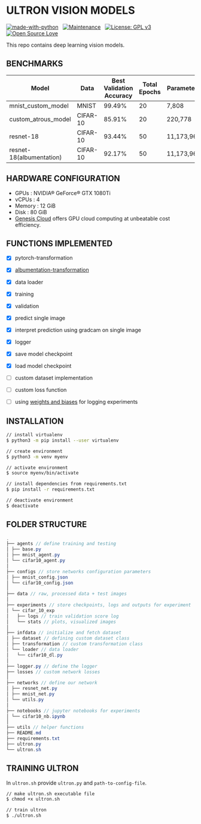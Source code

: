 # ULTRON VISION MODELS

<p align="center">

[![made-with-python](https://img.shields.io/badge/Made%20with-Python-1f425f.svg)](https://www.python.org/)&nbsp;&nbsp;&nbsp;[![Maintenance](https://img.shields.io/badge/Maintained%3F-yes-green.svg)](https://GitHub.com/Naereen/StrapDown.js/graphs/commit-activity)&nbsp;&nbsp;&nbsp;[![License: GPL v3](https://img.shields.io/badge/License-GPLv3-blue.svg)](https://www.gnu.org/licenses/gpl-3.0)&nbsp;&nbsp;&nbsp;[![Open Source Love](https://badges.frapsoft.com/os/v1/open-source.svg?v=103)](https://github.com/ellerbrock/open-source-badges/)

</p>

This repo contains deep learning vision models.

## BENCHMARKS

|Model|Data|Best Validation Accuracy|Total Epochs|Parameters|
|--|--|--|--|--|
|mnist_custom_model|MNIST|99.49%|20|7,808|
|custom_atrous_model|CIFAR-10|85.91%|20|220,778|
|resnet-18|CIFAR-10|93.44%|50|11,173,962|
|resnet-18(albumentation)|CIFAR-10|92.17%|50|11,173,962|

## HARDWARE CONFIGURATION

- GPUs : NVIDIA® GeForce® GTX 1080Ti
- vCPUs : 4
- Memory : 12 GiB
- Disk : 80 GiB
- [Genesis Cloud](https://gnsiscld.co/496pv5j) offers GPU cloud computing at unbeatable cost efficiency.


## FUNCTIONS IMPLEMENTED

- [x] pytorch-transformation
- [x] [albumentation-transformation](https://albumentations.readthedocs.io/en/latest/index.html)
- [x] data loader
- [x] training
- [x] validation
- [x] predict single image
- [x] interpret prediction using gradcam on single image
- [x] logger
- [x] save model checkpoint
- [x] load model checkpoint
- [ ] custom dataset implementation
- [ ] custom loss function
- [ ] using [weights and biases](https://www.wandb.com/) for logging experiments


## INSTALLATION

```bash
// install virtualenv
$ python3 -m pip install --user virtualenv

// create environment
$ python3 -m venv myenv

// activate environment
$ source myenv/bin/activate

// install dependencies from requirements.txt
$ pip install -r requirements.txt

// deactivate environment
$ deactivate
```

## FOLDER STRUCTURE

```java
.
├── agents // define training and testing
│ ├── base.py
│ ├── mnist_agent.py
│ └── cifar10_agent.py
│
├── configs // store networks configuration parameters
│ ├── mnist_config.json
│ └── cifar10_config.json
│
├── data // raw, processed data + test images
│
├── experiments // store checkpoints, logs and outputs for experiment
│ └── cifar_10_exp
│   ├── logs // train validation score log
│   └── stats // plots, visualized images
│
├── infdata // initialize and fetch dataset
│ ├── dataset // defining custom dataset class
│ ├── transformation // custom transformation class
│ └── loader // data loader
│   └── cifar10_dl.py
│
├── logger.py // define the logger
├── losses // custom network losses
│
├── networks // define our network
│ ├── resnet_net.py
│ ├── mnist_net.py
│ └── utils.py
│
├── notebooks // jupyter notebooks for experiments
│ └── cifar10_nb.ipynb
│
├── utils // helper functions
├── README.md
├── requirements.txt
├── ultron.py
└── ultron.sh
```

## TRAINING ULTRON

In `ultron.sh` provide `ultron.py` and `path-to-config-file`.

```bash
// make ultron.sh executable file
$ chmod +x ultron.sh

// train ultron
$ ./ultron.sh
```
